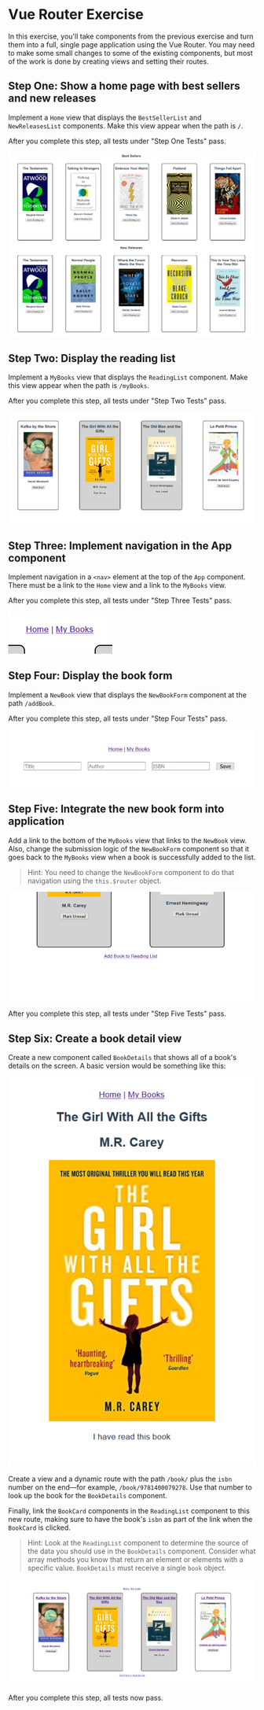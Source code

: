 # Vue Router Exercise

In this exercise, you'll take components from the previous exercise and turn them into a full, single page application using the Vue Router. You may need to make some small changes to some of the existing components, but most of the work is done by creating views and setting their routes.

## Step One: Show a home page with best sellers and new releases

Implement a `Home` view that displays the `BestSellerList` and `NewReleasesList` components. Make this view appear when the path is `/`.

After you complete this step, all tests under "Step One Tests" pass.

![Best Seller and New Releases Page at /](./etc/best-seller-and-new-releases-page.png)

## Step Two: Display the reading list

Implement a `MyBooks` view that displays the `ReadingList` component. Make this view appear when the path is `/myBooks`.

After you complete this step, all tests under "Step Two Tests" pass.

![Page displaying at /myBooks](./etc/page-at-my-books.png)

## Step Three: Implement navigation in the App component

Implement navigation in a `<nav>` element at the top of the `App` component. There must be a link to the `Home` view and a link to the `MyBooks` view.

After you complete this step, all tests under "Step Three Tests" pass.

![Top Navigation in App](./etc/top-navigation.png)

## Step Four: Display the book form

Implement a `NewBook` view that displays the `NewBookForm` component at the path `/addBook`.

After you complete this step, all tests under "Step Four Tests" pass.

![New Book Page at /addBook](./etc/new-book-page.png)

## Step Five: Integrate the new book form into application

Add a link to the bottom of the `MyBooks` view that links to the `NewBook` view. Also, change the submission logic of the `NewBookForm` component so that it goes back to the `MyBooks` view when a book is successfully added to the list.

> Hint: You need to change the `NewBookForm` component to do that navigation using the `this.$router` object.

![Link to the new book form](./etc/new-book-link.png)

After you complete this step, all tests under "Step Five Tests" pass.

## Step Six: Create a book detail view

Create a new component called `BookDetails` that shows all of a book's details on the screen. A basic version would be something like this:

![Book Detail Page](./etc/book-detail-page.png)

Create a view and a dynamic route with the path `/book/` plus the `isbn` number on the end—for example, `/book/9781400079278`. Use that number to look up the book for the `BookDetails` component.

Finally, link the `BookCard` components in the `ReadingList` component to this new route, making sure to have the book's `isbn` as part of the link when the `BookCard` is clicked.

> Hint: Look at the `ReadingList` component to determine the source of the data you should use in the `BookDetails` component. Consider what array methods you know that return an element or elements with a specific value. `BookDetails` must receive a single `book` object.

![Reading List with individual book links](./etc/reading-list-with-links.png)

After you complete this step, all tests now pass.